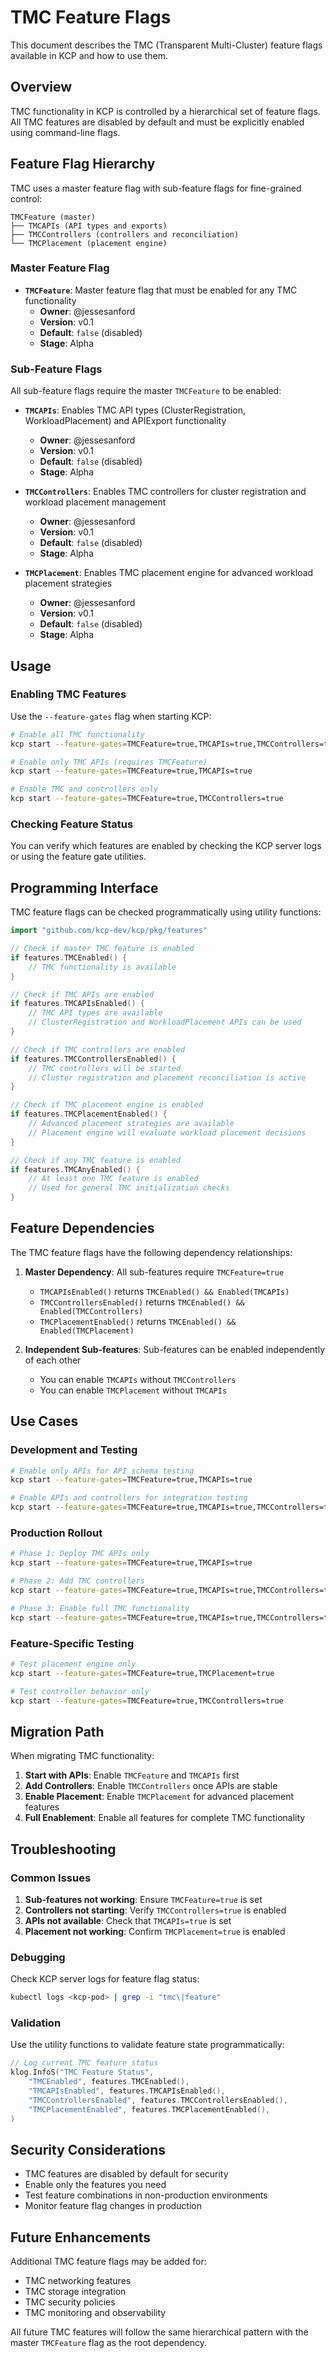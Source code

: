 # TMC Feature Flags

This document describes the TMC (Transparent Multi-Cluster) feature flags available in KCP and how to use them.

## Overview

TMC functionality in KCP is controlled by a hierarchical set of feature flags. All TMC features are disabled by default and must be explicitly enabled using command-line flags.

## Feature Flag Hierarchy

TMC uses a master feature flag with sub-feature flags for fine-grained control:

```
TMCFeature (master)
├── TMCAPIs (API types and exports)
├── TMCControllers (controllers and reconciliation)
└── TMCPlacement (placement engine)
```

### Master Feature Flag

- **`TMCFeature`**: Master feature flag that must be enabled for any TMC functionality
  - **Owner**: @jessesanford
  - **Version**: v0.1
  - **Default**: `false` (disabled)
  - **Stage**: Alpha

### Sub-Feature Flags

All sub-feature flags require the master `TMCFeature` to be enabled:

- **`TMCAPIs`**: Enables TMC API types (ClusterRegistration, WorkloadPlacement) and APIExport functionality
  - **Owner**: @jessesanford  
  - **Version**: v0.1
  - **Default**: `false` (disabled)
  - **Stage**: Alpha

- **`TMCControllers`**: Enables TMC controllers for cluster registration and workload placement management
  - **Owner**: @jessesanford
  - **Version**: v0.1  
  - **Default**: `false` (disabled)
  - **Stage**: Alpha

- **`TMCPlacement`**: Enables TMC placement engine for advanced workload placement strategies
  - **Owner**: @jessesanford
  - **Version**: v0.1
  - **Default**: `false` (disabled)
  - **Stage**: Alpha

## Usage

### Enabling TMC Features

Use the `--feature-gates` flag when starting KCP:

```bash
# Enable all TMC functionality
kcp start --feature-gates=TMCFeature=true,TMCAPIs=true,TMCControllers=true,TMCPlacement=true

# Enable only TMC APIs (requires TMCFeature)
kcp start --feature-gates=TMCFeature=true,TMCAPIs=true

# Enable TMC and controllers only
kcp start --feature-gates=TMCFeature=true,TMCControllers=true
```

### Checking Feature Status

You can verify which features are enabled by checking the KCP server logs or using the feature gate utilities.

## Programming Interface

TMC feature flags can be checked programmatically using utility functions:

```go
import "github.com/kcp-dev/kcp/pkg/features"

// Check if master TMC feature is enabled
if features.TMCEnabled() {
    // TMC functionality is available
}

// Check if TMC APIs are enabled
if features.TMCAPIsEnabled() {
    // TMC API types are available
    // ClusterRegistration and WorkloadPlacement APIs can be used
}

// Check if TMC controllers are enabled  
if features.TMCControllersEnabled() {
    // TMC controllers will be started
    // Cluster registration and placement reconciliation is active
}

// Check if TMC placement engine is enabled
if features.TMCPlacementEnabled() {
    // Advanced placement strategies are available
    // Placement engine will evaluate workload placement decisions
}

// Check if any TMC feature is enabled
if features.TMCAnyEnabled() {
    // At least one TMC feature is enabled
    // Used for general TMC initialization checks
}
```

## Feature Dependencies

The TMC feature flags have the following dependency relationships:

1. **Master Dependency**: All sub-features require `TMCFeature=true`
   - `TMCAPIsEnabled()` returns `TMCEnabled() && Enabled(TMCAPIs)`
   - `TMCControllersEnabled()` returns `TMCEnabled() && Enabled(TMCControllers)` 
   - `TMCPlacementEnabled()` returns `TMCEnabled() && Enabled(TMCPlacement)`

2. **Independent Sub-features**: Sub-features can be enabled independently of each other
   - You can enable `TMCAPIs` without `TMCControllers`
   - You can enable `TMCPlacement` without `TMCAPIs`

## Use Cases

### Development and Testing

```bash
# Enable only APIs for API schema testing
kcp start --feature-gates=TMCFeature=true,TMCAPIs=true

# Enable APIs and controllers for integration testing
kcp start --feature-gates=TMCFeature=true,TMCAPIs=true,TMCControllers=true
```

### Production Rollout

```bash
# Phase 1: Deploy TMC APIs only
kcp start --feature-gates=TMCFeature=true,TMCAPIs=true

# Phase 2: Add TMC controllers  
kcp start --feature-gates=TMCFeature=true,TMCAPIs=true,TMCControllers=true

# Phase 3: Enable full TMC functionality
kcp start --feature-gates=TMCFeature=true,TMCAPIs=true,TMCControllers=true,TMCPlacement=true
```

### Feature-Specific Testing

```bash
# Test placement engine only
kcp start --feature-gates=TMCFeature=true,TMCPlacement=true

# Test controller behavior only
kcp start --feature-gates=TMCFeature=true,TMCControllers=true
```

## Migration Path

When migrating TMC functionality:

1. **Start with APIs**: Enable `TMCFeature` and `TMCAPIs` first
2. **Add Controllers**: Enable `TMCControllers` once APIs are stable
3. **Enable Placement**: Enable `TMCPlacement` for advanced placement features
4. **Full Enablement**: Enable all features for complete TMC functionality

## Troubleshooting

### Common Issues

1. **Sub-features not working**: Ensure `TMCFeature=true` is set
2. **Controllers not starting**: Verify `TMCControllers=true` is enabled
3. **APIs not available**: Check that `TMCAPIs=true` is set
4. **Placement not working**: Confirm `TMCPlacement=true` is enabled

### Debugging

Check KCP server logs for feature flag status:

```bash
kubectl logs <kcp-pod> | grep -i "tmc\|feature"
```

### Validation

Use the utility functions to validate feature state programmatically:

```go
// Log current TMC feature status
klog.InfoS("TMC Feature Status",
    "TMCEnabled", features.TMCEnabled(),
    "TMCAPIsEnabled", features.TMCAPIsEnabled(), 
    "TMCControllersEnabled", features.TMCControllersEnabled(),
    "TMCPlacementEnabled", features.TMCPlacementEnabled(),
)
```

## Security Considerations

- TMC features are disabled by default for security
- Enable only the features you need
- Test feature combinations in non-production environments
- Monitor feature flag changes in production

## Future Enhancements

Additional TMC feature flags may be added for:
- TMC networking features
- TMC storage integration  
- TMC security policies
- TMC monitoring and observability

All future TMC features will follow the same hierarchical pattern with the master `TMCFeature` flag as the root dependency.